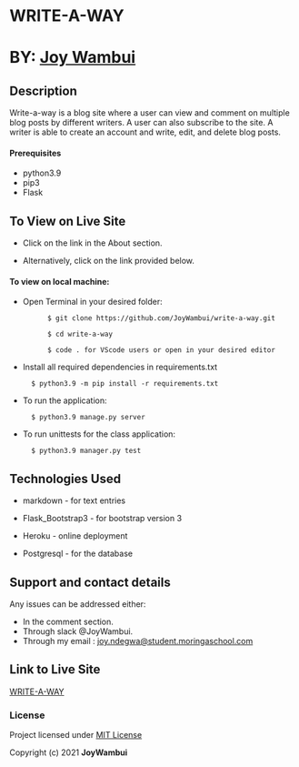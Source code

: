 # WRITE-A-WAY

# BY: [Joy Wambui](https://github.com/JoyWambui)


## Description
Write-a-way is a blog site where a user can view and comment on multiple blog posts by different writers. A user can also subscribe to the site. A writer is able to create an account and write, edit, and delete blog posts.

#### Prerequisites 
* python3.9
* pip3
* Flask

## To View on Live Site
   * Click on the link in the About section.

   * Alternatively, click on the link provided below.

#### To view on local machine:
* Open Terminal in your desired folder:
            
            $ git clone https://github.com/JoyWambui/write-a-way.git 
            
            $ cd write-a-way
            
            $ code . for VScode users or open in your desired editor

* Install all  required dependencies in requirements.txt

        $ python3.9 -m pip install -r requirements.txt

* To run the application:

        $ python3.9 manage.py server
      
* To run unittests for the class application:

        $ python3.9 manager.py test


## Technologies Used
* markdown - for text entries

* Flask_Bootstrap3 - for bootstrap version 3

* Heroku - online deployment

* Postgresql - for the database


## Support and contact details
Any issues can be addressed either:
* In the comment section.
* Through slack @JoyWambui.
* Through my email : joy.ndegwa@student.moringaschool.com

## Link to Live Site
 [ WRITE-A-WAY](https://write-a-way.herokuapp.com/)

### License
 Project licensed under [MIT License](https://github.com/JoyWambui/write-a-way/blob/master/LICENSE)


 Copyright (c) 2021 **JoyWambui**
